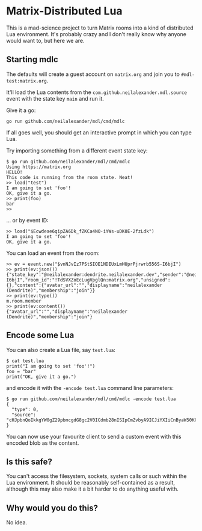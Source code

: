 # Matrix-Distributed Lua

This is a mad-science project to turn Matrix rooms into a kind of
distributed Lua environment. It's probably crazy and I don't really know
why anyone would want to, but here we are.

## Starting mdlc

The defaults will create a guest account on `matrix.org` and join you
to `#mdl-test:matrix.org`. 

It'll load the Lua contents from the `com.github.neilalexander.mdl.source`
event with the state key `main` and run it. 

Give it a go:

```
go run github.com/neilalexander/mdl/cmd/mdlc
```

If all goes well, you should get an interactive prompt in which you can
type Lua.

Try importing something from a different event state key:

```
$ go run github.com/neilalexander/mdl/cmd/mdlc
Using https://matrix.org
HELLO!
This code is running from the room state. Neat!
>> load("test")
I am going to set 'foo'!
OK, give it a go.
>> print(foo)
bar
>> 
```

... or by event ID:

```
>> load("$Ecwdeae6qipZA6Dk_fZKCa4NO-iYWs-uDK0E-2fzLdk")
I am going to set 'foo'!
OK, give it a go.
```

You can load an event from the room:

```
>> ev = event.new("$vnNJvIz7PStSIOE1NDEUxLmHUprPjrwrb556S-I6bjI")
>> print(ev:json())
{"state_key":"@neilalexander:dendrite.neilalexander.dev","sender":"@neilalexander:dendrite.neilalexander.dev","type":"m.room.member","origin_server_ts":1589645356974,"event_id":"$vnNJvIz7PStSIOE1NDEUxLmHUprPjrwrb556S-I6bjI","room_id":"!TdSVXZoEcLugVpglQn:matrix.org","unsigned":{},"content":{"avatar_url":"","displayname":"neilalexander (Dendrite)","membership":"join"}}
>> print(ev:type())
m.room.member
>> print(ev:content())
{"avatar_url":"","displayname":"neilalexander (Dendrite)","membership":"join"}
```

## Encode some Lua

You can also create a Lua file, say `test.lua`:

```
$ cat test.lua
print("I am going to set 'foo'!")
foo = "bar"
print("OK, give it a go.")
```

and encode it with the `-encode test.lua` command line parameters:

```
$ go run github.com/neilalexander/mdl/cmd/mdlc -encode test.lua
{
  "type": 0,
  "source": "cHJpbnQoIkkgYW0gZ29pbmcgdG8gc2V0ICdmb28nISIpCmZvbyA9ICJiYXIiCnByaW50KCJPSywgZ2l2ZSBpdCBhIGdvLiIpCg"
}
```

You can now use your favourite client to send a custom event with this
encoded blob as the content.

## Is this safe?

You can't access the filesystem, sockets, system calls or such within
the Lua environment. It should be reasonably self-contained as a result,
although this may also make it a bit harder to do anything useful with.

## Why would you do this?

No idea.
